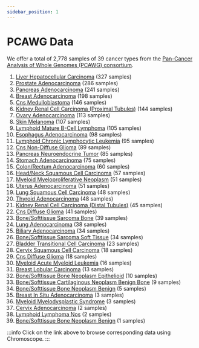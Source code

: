 ```yaml
---
sidebar_position: 1
---
```


# PCAWG Data

We offer a total of 2,778 samples of 39 cancer types from the [Pan-Cancer Analysis of Whole Genomes (PCAWG) consortium](https://dcc.icgc.org/pcawg).

1. [Liver Hepatocellular Carcinoma](https://chromoscope.bio/?showSamples=true&external=https://somatic-browser-test.s3.amazonaws.com/PCAWG/Liver-HCC/configs/Liver-HCC.all.config.json) (327 samples)
1. [Prostate Adenocarcinoma](https://chromoscope.bio/?showSamples=true&external=https://somatic-browser-test.s3.amazonaws.com/PCAWG/Prost-AdenoCA/configs/Prost-AdenoCA.all.config.json) (286 samples)
1. [Pancreas Adenocarcinoma](https://chromoscope.bio/?showSamples=true&external=https://somatic-browser-test.s3.amazonaws.com/PCAWG/Panc-AdenoCA/configs/Panc-AdenoCA.all.config.json) (241 samples)
1. [Breast Adenocarcinoma](https://chromoscope.bio/?showSamples=true&external=https://somatic-browser-test.s3.amazonaws.com/PCAWG/Breast-AdenoCA/configs/Breast-AdenoCA.all.config.json) (198 samples)
1. [Cns Medulloblastoma](https://chromoscope.bio/?showSamples=true&external=https://somatic-browser-test.s3.amazonaws.com/PCAWG/CNS-Medullo/configs/CNS-Medullo.all.config.json) (146 samples)
1. [Kidney Renal Cell Carcinoma (Proximal Tubules)](https://chromoscope.bio/?showSamples=true&external=https://somatic-browser-test.s3.amazonaws.com/PCAWG/Kidney-RCC/configs/Kidney-RCC.all.config.json) (144 samples)
1. [Ovary Adenocarcinoma](https://chromoscope.bio/?showSamples=true&external=https://somatic-browser-test.s3.amazonaws.com/PCAWG/Ovary-AdenoCA.all.config.json) (113 samples)
1. [Skin Melanoma](https://chromoscope.bio/?showSamples=true&external=https://somatic-browser-test.s3.amazonaws.com/PCAWG/Skin-Melanoma.all.config.json) (107 samples)
1. [Lymphoid Mature B-Cell Lymphoma](https://chromoscope.bio/?showSamples=true&external=https://somatic-browser-test.s3.amazonaws.com/PCAWG/Lymph-BNHL/configs/Lymph-BNHL.all.config.json) (105 samples)
1. [Esophagus Adenocarcinoma](https://chromoscope.bio/?showSamples=true&external=https://somatic-browser-test.s3.amazonaws.com/PCAWG/Eso-AdenoCA/configs/Eso-AdenoCA.all.config.json) (98 samples)
1. [Lymphoid Chronic Lymphocytic Leukemia](https://chromoscope.bio/?showSamples=true&external=https://somatic-browser-test.s3.amazonaws.com/PCAWG/Lymph-CLL/configs/Lymph-CLL.all.config.json) (95 samples)
1. [Cns Non-Diffuse Glioma](https://chromoscope.bio/?showSamples=true&external=https://somatic-browser-test.s3.amazonaws.com/PCAWG/CNS-PiloAstro/configs/CNS-PiloAstro.all.config.json) (89 samples)
1. [Pancreas Neuroendocrine Tumor](https://chromoscope.bio/?showSamples=true&external=https://somatic-browser-test.s3.amazonaws.com/PCAWG/Panc-Endocrine/configs/Panc-Endocrine.all.config.json) (85 samples)
1. [Stomach Adenocarcinoma](https://chromoscope.bio/?showSamples=true&external=https://somatic-browser-test.s3.amazonaws.com/PCAWG/Stomach-AdenoCA/configs/Stomach-AdenoCA.all.config.json) (75 samples)
1. [Colon/Rectum Adenocarcinoma](https://chromoscope.bio/?showSamples=true&external=https://somatic-browser-test.s3.amazonaws.com/PCAWG/ColoRect-AdenoCA/configs/ColoRect-AdenoCA.all.config.json) (60 samples)
1. [Head/Neck Squamous Cell Carcinoma](https://chromoscope.bio/?showSamples=true&external=https://somatic-browser-test.s3.amazonaws.com/PCAWG/Head-SCC/configs/Head-SCC.all.config.json) (57 samples)
1. [Myeloid Myeloproliferative Neoplasm](https://chromoscope.bio/?showSamples=true&external=https://somatic-browser-test.s3.amazonaws.com/PCAWG/Myeloid-MPN/configs/Myeloid-MPN.all.config.json) (51 samples)
1. [Uterus Adenocarcinoma](https://chromoscope.bio/?showSamples=true&external=https://somatic-browser-test.s3.amazonaws.com/PCAWG/Uterus-AdenoCA/configs/Uterus-AdenoCA.all.config.json) (51 samples)
1. [Lung Squamous Cell Carcinoma](https://chromoscope.bio/?showSamples=true&external=https://somatic-browser-test.s3.amazonaws.com/PCAWG/Lung-SCC/configs/Lung-SCC.all.config.json) (48 samples)
1. [Thyroid Adenocarcinoma](https://chromoscope.bio/?showSamples=true&external=https://somatic-browser-test.s3.amazonaws.com/PCAWG/Thy-AdenoCA/configs/Thy-AdenoCA.all.config.json) (48 samples)
1. [Kidney Renal Cell Carcinoma (Distal Tubules)](https://chromoscope.bio/?showSamples=true&external=https://somatic-browser-test.s3.amazonaws.com/PCAWG/Kidney-ChRCC/configs/Kidney-ChRCC.all.config.json) (45 samples)
1. [Cns Diffuse Glioma](https://chromoscope.bio/?showSamples=true&external=https://somatic-browser-test.s3.amazonaws.com/PCAWG/CNS-GBM/configs/CNS-GBM.all.config.json) (41 samples)
1. [Bone/Softtissue Sarcoma  Bone](https://chromoscope.bio/?showSamples=true&external=https://somatic-browser-test.s3.amazonaws.com/PCAWG/Bone-Osteosarc/configs/Bone-Osteosarc.all.config.json) (39 samples)
1. [Lung Adenocarcinoma](https://chromoscope.bio/?showSamples=true&external=https://somatic-browser-test.s3.amazonaws.com/PCAWG/Lung-AdenoCA/configs/Lung-AdenoCA.all.config.json) (38 samples)
1. [Biliary Adenocarcinoma](https://chromoscope.bio/?showSamples=true&external=https://somatic-browser-test.s3.amazonaws.com/PCAWG/Biliary-AdenoCA/configs/Biliary-AdenoCA.all.config.json) (34 samples)
1. [Bone/Softtissue Sarcoma  Soft Tissue](https://chromoscope.bio/?showSamples=true&external=https://somatic-browser-test.s3.amazonaws.com/PCAWG/Bone-Leiomyo/configs/Bone-Leiomyo.all.config.json) (34 samples)
1. [Bladder Transitional Cell Carcinoma](https://chromoscope.bio/?showSamples=true&external=https://somatic-browser-test.s3.amazonaws.com/PCAWG/Bladder-TCC/configs/Bladder-TCC.all.config.json) (23 samples)
1. [Cervix Squamous Cell Carcinoma](https://chromoscope.bio/?showSamples=true&external=https://somatic-browser-test.s3.amazonaws.com/PCAWG/Cervix-SCC/configs/Cervix-SCC.all.config.json) (18 samples)
1. [Cns Diffuse Glioma](https://chromoscope.bio/?showSamples=true&external=https://somatic-browser-test.s3.amazonaws.com/PCAWG/CNS-Oligo/configs/CNS-Oligo.all.config.json) (18 samples)
1. [Myeloid Acute Myeloid Leukemia](https://chromoscope.bio/?showSamples=true&external=https://somatic-browser-test.s3.amazonaws.com/PCAWG/Myeloid-AML/configs/Myeloid-AML.all.config.json) (16 samples)
1. [Breast Lobular Carcinoma](https://chromoscope.bio/?showSamples=true&external=https://somatic-browser-test.s3.amazonaws.com/PCAWG/Breast-LobularCA/configs/Breast-LobularCA.all.config.json) (13 samples)
1. [Bone/Softtissue Bone Neoplasm  Epithelioid](https://chromoscope.bio/?showSamples=true&external=https://somatic-browser-test.s3.amazonaws.com/PCAWG/Bone-Epith/configs/Bone-Epith.all.config.json) (10 samples)
1. [Bone/Softtissue Cartilaginous Neoplasm  Benign  Bone](https://chromoscope.bio/?showSamples=true&external=https://somatic-browser-test.s3.amazonaws.com/PCAWG/Bone-Cart/configs/Bone-Cart.all.config.json) (9 samples)
1. [Bone/Softtissue Bone Neoplasm  Benign](https://chromoscope.bio/?showSamples=true&external=https://somatic-browser-test.s3.amazonaws.com/PCAWG/Bone-Osteoblast/configs/Bone-Osteoblast.all.config.json) (5 samples)
1. [Breast In Situ Adenocarcinoma](https://chromoscope.bio/?showSamples=true&external=https://somatic-browser-test.s3.amazonaws.com/PCAWG/Breast-DCIS/configs/Breast-DCIS.all.config.json) (3 samples)
1. [Myeloid Myelodysplastic Syndrome](https://chromoscope.bio/?showSamples=true&external=https://somatic-browser-test.s3.amazonaws.com/PCAWG/Myeloid-MDS/configs/Myeloid-MDS.all.config.json) (3 samples)
1. [Cervix Adenocarcinoma](https://chromoscope.bio/?showSamples=true&external=https://somatic-browser-test.s3.amazonaws.com/PCAWG/Cervix-AdenoCA/configs/Cervix-AdenoCA.all.config.json) (2 samples)
1. [Lymphoid Lymphoma  Nos](https://chromoscope.bio/?showSamples=true&external=https://somatic-browser-test.s3.amazonaws.com/PCAWG/Lymph-NOS/configs/Lymph-NOS.all.config.json) (2 samples)
1. [Bone/Softtissue Bone Neoplasm  Benign](https://chromoscope.bio/?showSamples=true&external=https://somatic-browser-test.s3.amazonaws.com/PCAWG/Bone-Benign/configs/Bone-Benign.all.config.json) (1 samples)

:::info
Click on the link above to browse corresponding data using Chromoscope.
:::
